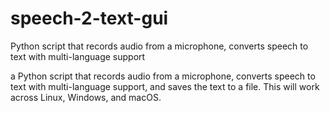 # speech-2-text-gui
Python script that records audio from a microphone, converts speech to text with multi-language support


 a Python script that records audio from a microphone, converts speech to text with multi-language support,
 and saves the text to a file. This will work across Linux, Windows, and macOS.

